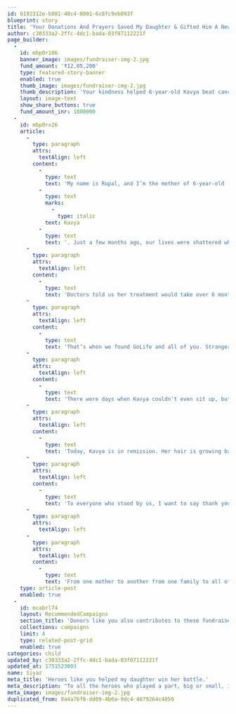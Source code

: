 ```yaml
---
id: 6192312e-b081-40c4-8001-6c8fc9eb093f
blueprint: story
title: 'Your Donations And Prayers Saved My Daughter & Gifted Him A New Life!'
author: c30333a2-2ffc-4dc1-bada-03f07112221f
page_builder:
  -
    id: mbp0r106
    banner_image: images/fundraiser-img-2.jpg
    fund_amount: '₹12,05,200'
    type: featured-story-banner
    enabled: true
    thumb_image: images/fundraiser-img-2.jpg
    thumb_description: 'Your kindness helped 6-year-old Kavya beat cancer. ₹12 lakh raised, and a life saved thank you.'
    layout: image-text
    show_share_buttons: true
    fund_amount_inr: 1800000
  -
    id: mbp0rx26
    article:
      -
        type: paragraph
        attrs:
          textAlign: left
        content:
          -
            type: text
            text: 'My name is Rupal, and I’m the mother of 6-year-old '
          -
            type: text
            marks:
              -
                type: italic
            text: Kavya
          -
            type: text
            text: '. Just a few months ago, our lives were shattered when Kavya was diagnosed with blood cancer (Acute Lymphoblastic Leukemia). What began as a persistent fever turned into a life-threatening diagnosis. We were devastated.'
      -
        type: paragraph
        attrs:
          textAlign: left
        content:
          -
            type: text
            text: 'Doctors told us her treatment would take over 6 months and cost more than ₹12 lakh. For a lower-middle-class family like ours, it felt impossible. We had already spent everything we had on initial tests. We were out of options, but not out of hope.'
      -
        type: paragraph
        attrs:
          textAlign: left
        content:
          -
            type: text
            text: 'That’s when we found GoLife and all of you. Strangers from across the country, people we’ve never met, came forward with donations, kind messages, and prayers. Your support didn’t just cover the cost of chemotherapy and blood transfusions it gave us strength to keep fighting.'
      -
        type: paragraph
        attrs:
          textAlign: left
        content:
          -
            type: text
            text: 'There were days when Kavya couldn’t even sit up, but your encouragement kept us going. You gave us more than money. You gave us courage, dignity, and a sense of belonging in a world that still cares.'
      -
        type: paragraph
        attrs:
          textAlign: left
        content:
          -
            type: text
            text: 'Today, Kavya is in remission. Her hair is growing back. Her energy is returning. She laughs again, plays again, and goes to school with her friends. Watching her hold a pencil and draw after months of hospital stays brought tears to our eyes.'
      -
        type: paragraph
        attrs:
          textAlign: left
        content:
          -
            type: text
            text: 'To everyone who stood by us, I want to say thank you. You didn’t just save my daughter’s life. You gave her childhood back.'
      -
        type: paragraph
        attrs:
          textAlign: left
      -
        type: paragraph
        attrs:
          textAlign: left
        content:
          -
            type: text
            text: 'From one mother to another from one family to all of you thank you for believing in us when we couldn’t afford to believe in anything else. Kavya is alive today because of you.'
    type: article-post
    enabled: true
  -
    id: mcabrl74
    layout: RecommendedCampaigns
    section_title: 'Donors like you also contributes to these fundraisers'
    collections: campaigns
    limit: 4
    type: related-post-grid
    enabled: true
categories: child
updated_by: c30333a2-2ffc-4dc1-bada-03f07112221f
updated_at: 1751523003
name: Siyaz
meta_title: 'Heroes like you helped my daughter win her battle.'
meta_description: "To all the heroes who played a part, big or small, in my daughter's journey, I offer my deepest thanks. Your kindness made the impossible possible, and your compassion gave us strength when we needed it most. You are the true heroes, and we will be forever grateful for everything you've done."
meta_image: images/fundraiser-img-2.jpg
duplicated_from: 8a4a76f8-dd09-4b6a-9dc4-4679264c4859
---
```

